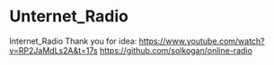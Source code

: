 # Unternet_Radio
Internet_Radio
Thank you for idea: https://www.youtube.com/watch?v=RP2JaMdLs2A&t=17s
https://github.com/solkogan/online-radio
